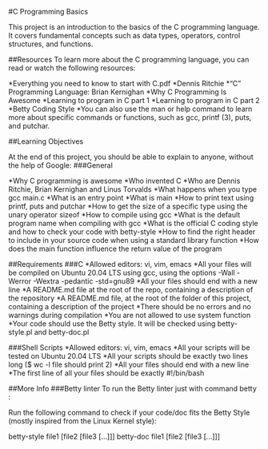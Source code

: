 #C Programming Basics

This project is an introduction to the basics of the C programming language. It covers fundamental concepts such as data types, operators, control structures, and functions.

##Resources
To learn more about the C programming language, you can read or watch the following resources:

*Everything you need to know to start with C.pdf 
*Dennis Ritchie
*“C” Programming Language: Brian Kernighan
*Why C Programming Is Awesome
*Learning to program in C part 1
*Learning to program in C part 2
*Betty Coding Style
*You can also use the man or help command to learn more about specific commands or functions, such as gcc, printf (3), puts, and putchar.

##Learning Objectives

At the end of this project, you should be able to explain to anyone, without the help of Google:
###General

*Why C programming is awesome
*Who invented C
*Who are Dennis Ritchie, Brian Kernighan and Linus Torvalds
*What happens when you type gcc main.c
*What is an entry point
*What is main
*How to print text using printf, puts and putchar
*How to get the size of a specific type using the unary operator sizeof
*How to compile using gcc
*What is the default program name when compiling with gcc
*What is the official C coding style and how to check your code with betty-style
*How to find the right header to include in your source code when using a standard library function
*How does the main function influence the return value of the program

##Requirements
###C
*Allowed editors: vi, vim, emacs
*All your files will be compiled on Ubuntu 20.04 LTS using gcc, using the options -Wall -Werror -Wextra -pedantic -std=gnu89
*All your files should end with a new line
*A README.md file at the root of the repo, containing a description of the repository
*A README.md file, at the root of the folder of this project, containing a description of the project
*There should be no errors and no warnings during compilation
*You are not allowed to use system function
*Your code should use the Betty style. It will be checked using betty-style.pl and betty-doc.pl

###Shell Scripts
*Allowed editors: vi, vim, emacs
*All your scripts will be tested on Ubuntu 20.04 LTS
*All your scripts should be exactly two lines long ($ wc -l file should print 2)
*All your files should end with a new line
*The first line of all your files should be exactly #!/bin/bash

##More Info
###Betty linter
To run the Betty linter just with command betty <filename>:

Run the following command to check if your code/doc fits the Betty Style (mostly inspired from the Linux Kernel style):

betty-style file1 [file2 [file3 [...]]]
betty-doc file1 [file2 [file3 [...]]]
